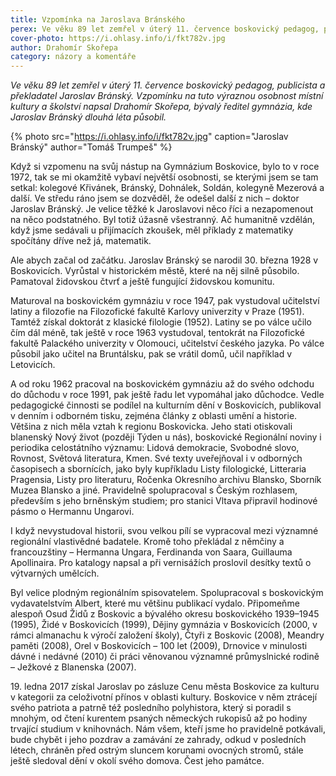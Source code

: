 ```yaml
---
title: Vzpomínka na Jaroslava Bránského
perex: Ve věku 89 let zemřel v úterý 11. července boskovický pedagog, publicista a překladatel Jaroslav Bránský.
cover-photo: https://i.ohlasy.info/i/fkt782v.jpg
author: Drahomír Skořepa
category: názory a komentáře
---
```


*Ve věku 89 let zemřel v úterý 11. července boskovický pedagog, publicista a překladatel Jaroslav Bránský. Vzpomínku na tuto výraznou osobnost místní kultury a školství napsal Drahomír Skořepa, bývalý ředitel gymnázia, kde Jaroslav Bránský dlouhá léta působil.*

{% photo src="https://i.ohlasy.info/i/fkt782v.jpg" caption="Jaroslav Bránský" author="Tomáš Trumpeš" %}

Když si vzpomenu na svůj nástup na Gymnázium Boskovice, bylo to v roce 1972, tak se mi okamžitě vybaví největší osobnosti, se kterými jsem se tam setkal: kolegové Křivánek, Bránský, Dohnálek, Soldán, kolegyně Mezerová a další. Ve středu ráno jsem se dozvěděl, že odešel další z nich – doktor Jaroslav Bránský. Je velice těžké k Jaroslavovi něco říci a nezapomenout na něco podstatného. Byl totiž úžasně všestranný. Ač humanitně vzdělán, když jsme sedávali u přijímacích zkoušek, měl příklady z matematiky spočítány dříve než já, matematik.

Ale abych začal od začátku. Jaroslav Bránský se narodil 30. března 1928 v Boskovicích. Vyrůstal v historickém městě, které na něj silně působilo. Pamatoval židovskou čtvrť a ještě fungující židovskou komunitu.

Maturoval na boskovickém gymnáziu v roce 1947, pak vystudoval učitelství latiny a filozofie na Filozofické fakultě Karlovy univerzity v Praze (1951). Tamtéž získal doktorát z klasické filologie (1952). Latiny se po válce učilo čím dál méně, tak ještě v roce 1963 vystudoval, tentokrát na Filozofické fakultě Palackého univerzity v Olomouci, učitelství českého jazyka. Po válce působil jako učitel na Bruntálsku, pak se vrátil domů, učil například v Letovicích.

A od roku 1962 pracoval na boskovickém gymnáziu až do svého odchodu do důchodu v roce 1991, pak ještě řadu let vypomáhal jako důchodce. Vedle pedagogické činnosti se podílel na kulturním dění v Boskovicích, publikoval v denním i odborném tisku, zejména články z oblasti umění a historie. Většina z nich měla vztah k regionu Boskovicka. Jeho stati otiskovali blanenský Nový život (později Týden u nás), boskovické Regionální noviny i periodika celostátního významu: Lidová demokracie, Svobodné slovo, Rovnost, Světová literatura, Kmen. Své texty uveřejňoval i v odborných časopisech a sbornících, jako byly kupříkladu Listy filologické, Litteraria Pragensia, Listy pro literaturu, Ročenka Okresního archivu Blansko, Sborník Muzea Blansko a jiné. Pravidelně spolupracoval s Českým rozhlasem, především s jeho brněnským studiem; pro stanici Vltava připravil hodinové pásmo o Hermannu Ungarovi.

I když nevystudoval historii, svou velkou pílí se vypracoval mezi významné regionální vlastivědné badatele. Kromě toho překládal z němčiny a francouzštiny – Hermanna Ungara, Ferdinanda von Saara, Guillauma Apollinaira. Pro katalogy napsal a při vernisážích proslovil desítky textů o výtvarných umělcích. 

Byl velice plodným regionálním spisovatelem. Spolupracoval s boskovickým vydavatelstvím Albert, které mu většinu publikací vydalo. Připomeňme alespoň Osud Židů z Boskovic a bývalého okresu boskovického 1939–1945 (1995), Židé v Boskovicích (1999), Dějiny gymnázia v Boskovicích (2000, v rámci almanachu k výročí založení školy), Čtyři z Boskovic (2008), Meandry paměti (2008), Orel v Boskovicích – 100 let (2009), Drnovice v minulosti dávné i nedávné (2010) či práci věnovanou významné průmyslnické rodině – Ježkové z Blanenska (2007).

19\. ledna 2017 získal Jaroslav po zásluze Cenu města Boskovice za kulturu v kategorii za celoživotní přínos v oblasti kultury. Boskovice v něm ztrácejí svého patriota a patrně též posledního polyhistora, který si poradil s mnohým, od čtení kurentem psaných německých rukopisů až po hodiny trvající studium v knihovnách. Nám všem, kteří jsme ho pravidelně potkávali, bude chybět i jeho pozdrav a zamávání ze zahrady, odkud v posledních létech, chráněn před ostrým sluncem korunami ovocných stromů, stále ještě sledoval dění v okolí svého domova. Čest jeho památce. 
